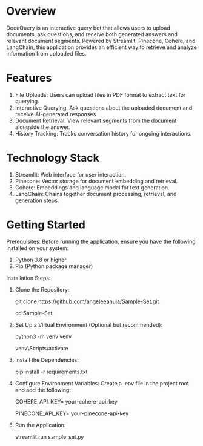 # Overview
DocuQuery is an interactive query bot that allows users to upload documents, ask questions, and receive both generated answers and relevant document segments. Powered by Streamlit, Pinecone, Cohere, and LangChain, this application provides an efficient way to retrieve and analyze information from uploaded files.

# Features
1. File Uploads: Users can upload files in PDF format to extract text for querying.
2. Interactive Querying: Ask questions about the uploaded document and receive AI-generated responses.
3. Document Retrieval: View relevant segments from the document alongside the answer.
4. History Tracking: Tracks conversation history for ongoing interactions.

# Technology Stack
1. Streamlit: Web interface for user interaction.
2. Pinecone: Vector storage for document embedding and retrieval.
3. Cohere: Embeddings and language model for text generation.
4. LangChain: Chains together document processing, retrieval, and generation steps.

# Getting Started
Prerequisites:
Before running the application, ensure you have the following installed on your system:
1. Python 3.8 or higher
2. Pip (Python package manager)

Installation Steps:
1. Clone the Repository:

   git clone https://github.com/angeleeahuja/Sample-Set.git
   
   cd Sample-Set

3. Set Up a Virtual Environment (Optional but recommended):

   python3 -m venv venv
   
   venv\Scripts\activate

5. Install the Dependencies:

   pip install -r requirements.txt

6. Configure Environment Variables: Create a .env file in the project root and add the following:

   COHERE_API_KEY= your-cohere-api-key
   
   PINECONE_API_KEY= your-pinecone-api-key

8. Run the Application:

   streamlit run sample_set.py
